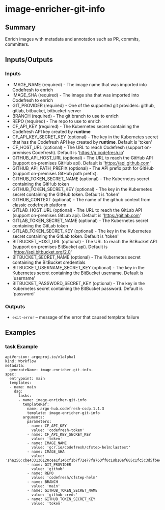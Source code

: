 # image-enricher-git-info

## Summary
Enrich images with metadata and annotation such as PR, commits, committers.

## Inputs/Outputs

### Inputs
* IMAGE_NAME (required) - The image name that was imported into Codefresh to enrich
* IMAGE_SHA (required) - The image sha that was imported into Codefresh to enrich
* GIT_PROVIDER (required) - One of the supported git providers: github, gitlab, bitbucket, bitbucket-server
* BRANCH (required) - The git branch to use to enrich
* REPO (required) - The repo to use to enrich
* CF_API_KEY (required) - The Kubernetes secret containing the Codefresh API key created by **runtime**
* CF_API_KEY_SECRET_KEY (optional) - The key in the Kubernetes secret that has the Codefresh API key created by **runtime**. Default is 'token'
* CF_HOST_URL (optional) - The URL to reach Codefresh (support on-premises Codefresh). Default is 'https://g.codefresh.io'
* GITHUB_API_HOST_URL (optional) - The URL to reach the GitHub API (support on-premises GitHub api). Default is 'https://api.github.com'
* GITHUB_API_PATH_PREFIX (optional) - The API prefix path for GitHub (support on-premises GitHub path prefix).
* GITHUB_TOKEN_SECRET_NAME (optional) - The Kubernetes secret containing the GitHub token
* GITHUB_TOKEN_SECRET_KEY (optional) - The key in the Kubernetes secret containing the GitHub token. Default is 'token'
* GITHUB_CONTEXT (optional) - The name of the github context from classic codefresh platform
* GITLAB_HOST_URL (optional) - The URL to reach the GitLab API (support on-premises GitLab api). Default is 'https://gitlab.com'
* GITLAB_TOKEN_SECRET_NAME (optional) - The Kubernetes secret containing the GitLab token
* GITLAB_TOKEN_SECRET_KEY (optional) - The key in the Kubernetes secret containing the GitLab token. Default is 'token'
* BITBUCKET_HOST_URL (optional) - The URL to reach the BitBucket API (support on-premises BitBucket api). Default is 'https://api.bitbucket.org/2.0'
* BITBUCKET_SECRET_NAME (optional) - The Kubernetes secret containing the BitBucket credentials
* BITBUCKET_USERNAME_SECRET_KEY (optional) - The key in the Kubernetes secret containing the BitBucket username. Default is 'username'
* BITBUCKET_PASSWORD_SECRET_KEY (optional) - The key in the Kubernetes secret containing the BitBucket password. Default is 'password'

### Outputs
* `exit-error` – message of the error that caused template failure

## Examples

### task Example
```
apiVersion: argoproj.io/v1alpha1
kind: Workflow
metadata:
  generateName: image-enricher-git-info-
spec:
  entrypoint: main
  templates:
  - name: main
    dag:
      tasks:
      - name: image-enricher-git-info
        templateRef:
          name: argo-hub.codefresh-csdp.1.1.3
          template: image-enricher-git-info
        arguments:
          parameters:
          - name: CF_API_KEY
            value: 'codefresh-token'
          - name: CF_API_KEY_SECRET_KEY
            value: 'token'
          - name: IMAGE_NAME
            value: 'gcr.io/codefresh/cfstep-helm:lastest'
          - name: IMAGE_SHA
            value: 'sha256:cbe433136120cea1f146cf1b7f72e77fa763ff0c18b10ef605c1fc5c3d5fbec'
          - name: GIT_PROVIDER
            value: 'github'
          - name: REPO
            value: 'codefresh/cfstep-helm'
          - name: BRANCH
            value: 'main'
          - name: GITHUB_TOKEN_SECRET_NAME
            value: 'github-creds'
          - name: GITHUB_TOKEN_SECRET_KEY
            value: 'token'
```
